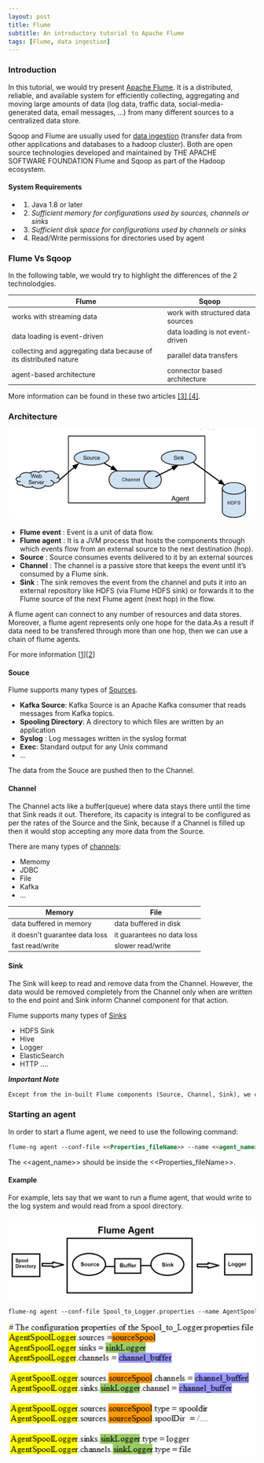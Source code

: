 ```yaml
---
layout: post
title: Flume 
subtitle: An introductory tutorial to Apache Flume
tags: [Flume, data ingestion]
---
```


### Introduction

In this tutorial, we would try present [Apache Flume](https://flume.apache.org/FlumeUserGuide.html). It is a distributed, reliable, and available system for efficiently collecting, aggregating and moving large amounts of data (log data, traffic data, social-media-generated data, email messages, ...) from many different sources to a centralized data store.

Sqoop and Flume are usually used for [data ingestion](https://whatis.techtarget.com/definition/data-ingestion) (transfer data from other applications and databases to a hadoop cluster). Both are open source technologies developed and maintained by THE APACHE SOFTWARE FOUNDATION Flume and Sqoop as part of the Hadoop ecosystem.

#### System Requirements
- 1) Java 1.8 or later 
- 2) _Sufficient memory for configurations used by sources, channels or sinks_ 
- 3)  _Sufficient disk space for configurations used by channels or sinks_ 
- 4) Read/Write permissions for directories used by agent 

### Flume Vs Sqoop

In the following table, we would try to highlight the differences of the 2 technolodgies.

| Flume | Sqoop | 
|-------|--------|
| works with streaming data | work with structured data sources |
| data loading is event-driven | data loading is not event-driven| 
| collecting and aggregating data because of its distributed nature | parallel data transfers  |
| agent-based architecture |  connector based architecture  |

More information can be found in these two articles [[3]](https://data-flair.training/blogs/apache-sqoop-vs-flume/),[[4]](https://www.dezyre.com/article/sqoop-vs-flume-battle-of-the-hadoop-etl-tools-/176).

### Architecture

![useful image](/assets/flumeDataFlow.PNG)

- **Flume event** : Event is a unit of data flow.
- **Flume agent** : It is a JVM process that hosts the components through which events flow from an external source to the next destination (hop).
- **Source** : Source consumes events delivered to it by an external sources
- **Channel** : The channel is a passive store that keeps the event until it’s consumed by a Flume sink.
- **Sink** : The sink removes the event from the channel and puts it into an external repository like HDFS (via Flume HDFS sink) or forwards it to the Flume source of the next Flume agent (next hop) in the flow.

A flume agent can connect to any number of resources and data stores. Moreover, a flume agent represents only one hope for the data.As a result if data need to be transfered through more than one hop, then we can use a chain of flume agents.

For more information [[1](https://blogs.apache.org/flume/entry/flume_ng_architecture)][[2](https://blog.cloudera.com/blog/2011/12/apache-flume-architecture-of-flume-ng-2/)]

#### Souce
Flume supports many types of [Sources](https://flume.apache.org/releases/content/1.9.0/FlumeUserGuide.html#flume-sources). 

- **Kafka Source**: Kafka Source is an Apache Kafka consumer that reads messages from Kafka topics.
- **Spooling Directory**: A directory to which files are written by an application
- **Syslog** : Log messages written in the syslog format
- **Exec**: Standard output for any Unix command
- ...

The data from the Souce are pushed then to the Channel.

#### Channel
The Channel acts like a buffer(queue) where data stays there until the time that Sink reads it out. Therefore, its capacity is integral to be configured as per the rates of the Source and the Sink, because if a Channel is filled up then it would stop accepting any more data from the Source.

There are many types of [channels](http://flume.apache.org/releases/content/1.9.0/FlumeUserGuide.html#flume-channels): 

- Memomy
- JDBC
- File
- Kafka
- ...


| Memory | File | 
|-------|--------|
| data buffered in memory | data buffered in disk |
| it doesn't guarantee data loss | it guarantees no data loss | 
| fast read/write | slower read/write  |

#### Sink

The Sink will keep to read and remove data from the Channel. However, the data would be removed completely from the Channel only when are written to the end point and Sink inform Channel component for that action.

Flume supports many types of [Sinks](http://flume.apache.org/releases/content/1.9.0/FlumeUserGuide.html#flume-sink-processors)
- HDFS Sink
- Hive 
- Logger
- ElasticSearch
- HTTP
....

***Important Note***
```markdown
Except from the in-built Flume components (Source, Channel, Sink), we can create our own custom components.
```

### Starting an agent

In order to start a flume agent, we need to use the following command:
```markdown
flume-ng agent --conf-file <<Properties_fileName>> --name <<agent_name>>
```
The <<agent_name>> should be inside the <<Properties_fileName>>.

#### Example
For example, lets say that we want to run a flume agent, that would write to the log system and would read from a spool directory.

![useful image](/assets/spool_to_loggerDiagram.PNG)


```markdown
flume-ng agent --conf-file Spool_to_Logger.properties --name AgentSpoolLogger
```

![useful image](/assets/spool_to_loggerPropertiesFile.PNG)
